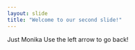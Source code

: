 ```yaml
---
layout: slide
title: "Welcome to our second slide!"
---
```

Just Monika
Use the left arrow to go back!
